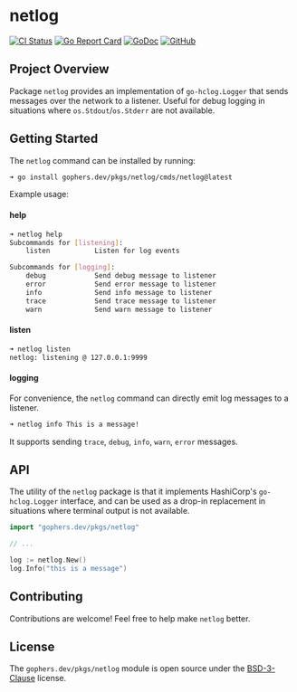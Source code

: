 # netlog

[![CI Status](https://github.com/shoenig/netlog/actions/workflows/ci-tests.yaml/badge.svg)](https://github.com/shoenig/netlog/actions/workflows/ci-tests.yaml)
[![Go Report Card](https://goreportcard.com/badge/gophers.dev/pkgs/netlog)](https://goreportcard.com/report/gophers.dev/pkgs/netlog)
[![GoDoc](https://godoc.org/gophers.dev/pkgs/netlog?status.svg)](https://godoc.org/gophers.dev/pkgs/netlog)
[![GitHub](https://img.shields.io/github/license/shoenig/netlog.svg)](LICENSE)

## Project Overview

Package `netlog` provides an implementation of `go-hclog.Logger` that sends messages over the network to a listener. Useful for debug logging in situations where `os.Stdout`/`os.Stderr` are not available.

## Getting Started

The `netlog` command can be installed by running:

```bash
➜ go install gophers.dev/pkgs/netlog/cmds/netlog@latest
```

Example usage:

#### help

```bash
➜ netlog help
Subcommands for [listening]:
	listen           Listen for log events

Subcommands for [logging]:
	debug            Send debug message to listener
	error            Send error message to listener
	info             Send info message to listener
	trace            Send trace message to listener
	warn             Send warn message to listener
```

#### listen

```bash
➜ netlog listen
netlog: listening @ 127.0.0.1:9999
```

#### logging

For convenience, the `netlog` command can directly emit log messages to a listener.

```bash
➜ netlog info This is a message!
```

It supports sending `trace`, `debug`, `info`, `warn`, `error` messages.

## API

The utility of the `netlog` package is that it implements HashiCorp's `go-hclog.Logger` interface, and can be used as a drop-in replacement in situations where terminal output is not available.

```go
import "gophers.dev/pkgs/netlog"

// ... 

log := netlog.New()
log.Info("this is a message")
```

## Contributing

Contributions are welcome! Feel free to help make `netlog` better.

## License

The `gophers.dev/pkgs/netlog` module is open source under the [BSD-3-Clause](LICENSE) license.
